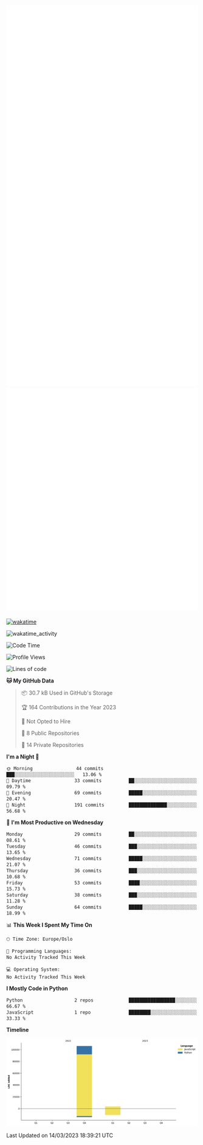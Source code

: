 ![Metrics](/metrics.svg)![Additional metrics](metrics.additional.svg)
----------------------------------------------------------------------------------------------------------------------------------------------------

[![wakatime](https://wakatime.com/badge/user/139c3dc8-b99d-475a-b6b4-e7663d03add8.svg)](https://wakatime.com/@139c3dc8-b99d-475a-b6b4-e7663d03add8)

![wakatime_activity](https://wakatime.com/share/@merca/d0fb6363-0f77-40ae-9525-9b9347ed2e36.svg)

<!--START_SECTION:waka-->
![Code Time](http://img.shields.io/badge/Code%20Time-6%2C413%20hrs%2043%20mins-blue)

![Profile Views](http://img.shields.io/badge/Profile%20Views-0-blue)

![Lines of code](https://img.shields.io/badge/From%20Hello%20World%20I%27ve%20Written-109.4%20thousand%20lines%20of%20code-blue)

**🐱 My GitHub Data** 

> 📦 30.7 kB Used in GitHub's Storage 
 > 
> 🏆 164 Contributions in the Year 2023
 > 
> 🚫 Not Opted to Hire
 > 
> 📜 8 Public Repositories 
 > 
> 🔑 14 Private Repositories 
 > 
**I'm a Night 🦉** 

```text
🌞 Morning                44 commits          ███░░░░░░░░░░░░░░░░░░░░░░   13.06 % 
🌆 Daytime                33 commits          ██░░░░░░░░░░░░░░░░░░░░░░░   09.79 % 
🌃 Evening                69 commits          █████░░░░░░░░░░░░░░░░░░░░   20.47 % 
🌙 Night                  191 commits         ██████████████░░░░░░░░░░░   56.68 % 
```
📅 **I'm Most Productive on Wednesday** 

```text
Monday                   29 commits          ██░░░░░░░░░░░░░░░░░░░░░░░   08.61 % 
Tuesday                  46 commits          ███░░░░░░░░░░░░░░░░░░░░░░   13.65 % 
Wednesday                71 commits          █████░░░░░░░░░░░░░░░░░░░░   21.07 % 
Thursday                 36 commits          ███░░░░░░░░░░░░░░░░░░░░░░   10.68 % 
Friday                   53 commits          ████░░░░░░░░░░░░░░░░░░░░░   15.73 % 
Saturday                 38 commits          ███░░░░░░░░░░░░░░░░░░░░░░   11.28 % 
Sunday                   64 commits          █████░░░░░░░░░░░░░░░░░░░░   18.99 % 
```


📊 **This Week I Spent My Time On** 

```text
🕑︎ Time Zone: Europe/Oslo

💬 Programming Languages: 
No Activity Tracked This Week

💻 Operating System: 
No Activity Tracked This Week
```

**I Mostly Code in Python** 

```text
Python                   2 repos             █████████████████░░░░░░░░   66.67 % 
JavaScript               1 repo              ████████░░░░░░░░░░░░░░░░░   33.33 % 
```



**Timeline**

![Lines of Code chart](https://raw.githubusercontent.com/merca/merca/current/assets/bar_graph.png)


 Last Updated on 14/03/2023 18:39:21 UTC
<!--END_SECTION:waka-->
